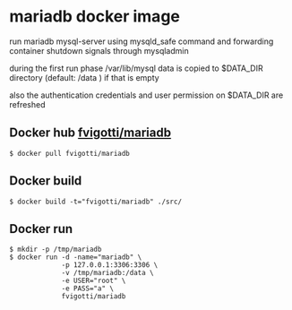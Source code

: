 # mariadb docker image
run mariadb mysql-server using mysqld_safe command and forwarding 
container shutdown signals through mysqladmin

during the first run phase /var/lib/mysql data is copied to 
$DATA_DIR directory (default: /data ) if that is empty

also the authentication credentials and user permission on $DATA_DIR are refreshed
 
                                                                                                                                                                                  
## Docker hub [fvigotti/mariadb]

[fvigotti/mariadb]: https://registry.hub.docker.com/u/fvigotti/mariadb/
```
$ docker pull fvigotti/mariadb 
```
                                                                                                                                                                    
## Docker build

```
$ docker build -t="fvigotti/mariadb" ./src/ 
```
                                                                                                                                         
## Docker run


``` shell
$ mkdir -p /tmp/mariadb
$ docker run -d -name="mariadb" \
             -p 127.0.0.1:3306:3306 \
             -v /tmp/mariadb:/data \
             -e USER="root" \
             -e PASS="a" \
             fvigotti/mariadb
```
